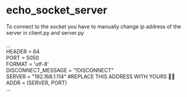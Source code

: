 # echo_socket_server

To connect to the socket you have to manually change ip address of the server in client.py and server.py  <br />
 <br />
... <br />
HEADER = 64 <br />
PORT = 5050 <br />
FORMAT = 'utf-8' <br />
DISCONNECT_MESSAGE = "!DISCONNECT" <br />
SERVER = "192.168.1.114" #REPLACE THIS ADDRESS WITH YOURS 👀👀 <br />
ADDR = (SERVER, PORT) <br />
... <br />
